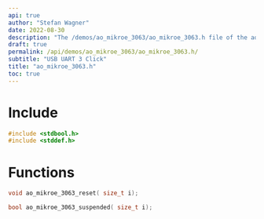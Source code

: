 ```yaml
---
api: true
author: "Stefan Wagner"
date: 2022-08-30
description: "The /demos/ao_mikroe_3063/ao_mikroe_3063.h file of the ao real-time operating system."
draft: true
permalink: /api/demos/ao_mikroe_3063/ao_mikroe_3063.h/
subtitle: "USB UART 3 Click"
title: "ao_mikroe_3063.h"
toc: true
---
```


# Include

```c
#include <stdbool.h>
#include <stddef.h>
```

# Functions

```c
void ao_mikroe_3063_reset( size_t i);
```

```c
bool ao_mikroe_3063_suspended( size_t i);
```


